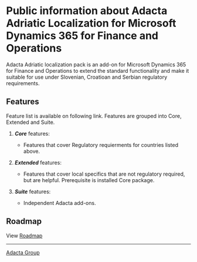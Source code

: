 # Public information about Adacta Adriatic Localization for Microsoft Dynamics 365 for Finance and Operations

Adacta Adriatic localization pack is an add-on for Microsoft Dynamics 365 for Finance and Operations to extend the standard functionality and make it suitable for use under Slovenian, Croatioan and Serbian regulatory requirements.


## **Features**

Feature list is available on following link. Features are grouped into Core, Extended and Suite.

1. **_Core_** features: 
    * Features that cover Regulatory requierments for countries listed above. 

2. **_Extended_** features: 
    * Features that cover local specifics that are not regulatory required, but are helpful. Prerequisite is installed Core package.

3. **_Suite_** features: 
    * Independent Adacta add-ons. 

## Roadmap
View [Roadmap](Roadmap.md)

-------------
[Adacta Group](https://www.adacta-group.com/solutions/erp) 